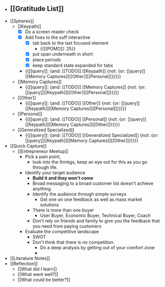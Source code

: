 - [[Gratitude List]] 
    - 
- [[Spheres]] 
    - [[Keypath]]
        - [x] Do a screen reader check
        - [x] Add fixes to the suff interactive
            - [x] tab back to the last focused element
                - {{[[POMO]]: 25}}
            - [x] put span underneath in short
            - [x] place periods
            - [x] keep standard state expanded for tabs
        - {{[[query]]: {and: [[TODO]] [[Keypath]] {not: {or: [[query]][[Memory Captures]][[Other]][[Personal]]}}}}}
    - [[Memory Captures]]
        - {{[[query]]: {and: [[TODO]] [[Memory Captures]] {not: {or: [[query]][[Keypath]][[Other]][[Personal]]}}}}}
    - [[Other]]
        - {{[[query]]: {and: [[TODO]] [[Other]] {not: {or: [[query]][[Keypath]][[Memory Captures]][[Personal]]}}}}}
    - [[Personal]]
        - {{[[query]]: {and: [[TODO]] [[Personal]] {not: {or: [[query]][[Keypath]][[Memory Captures]][[Other]]}}}}}
    - [[Generalized Specialized]]
        - {{[[query]]: {and: [[TODO]] [[Generalized Specialized]] {not: {or: [[query]][[Keypath]][[Memory Captures]][[Other]]}}}}}
- [[Quick Capture]]
    - [[Entrepreneur Meetup]]
        - Pick a pain point,
            - look into the thinkgs, keep an eye out for this as you go through life.
        - Identify your target audience
            - **Build it and they won't come**
            - Broad messaging to a broad customer list doesn't achieve anything.
            - Identify the audience through simple surveys
                - Get one on one feedback as well as mass market solutions
            - There is more than one buyer
                - User Buyer, Economic Buyer, Technical Buyer, Coach
            - Don't rely on friends and family to give you the feedback that you need from paying customers
        - Evaluate the competitive landscape
            - SWOT
            - Don't think that there is no competition.
                - Do a deep analysis by getting out of your comfort zone
                - 
- [[Literature Notes]]
- [[Reflection]]
    - [[What did I learn]]
    - [[What went well?]]
    - [[What could be better?]]
